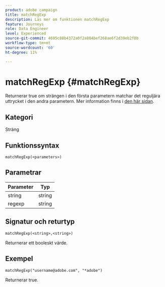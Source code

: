 ```yaml
---
product: adobe campaign
title: matchRegExp
description: Läs mer om funktionen matchRegExp
feature: Journeys
role: Data Engineer
level: Experienced
source-git-commit: 4695c88b4372a0f2a804bef268ae6f2d39eb2f0b
workflow-type: tm+mt
source-wordcount: '60'
ht-degree: 11%

---
```


# matchRegExp {#matchRegExp}

Returnerar true om strängen i den första parametern matchar det reguljära uttrycket i den andra parametern. Mer information finns i [den här sidan](https://docs.oracle.com/javase/7/docs/api/java/util/regex/Pattern.html).

## Kategori

Sträng

## Funktionssyntax

`matchRegExp(<parameters>)`

## Parametrar

| Parameter | Typ |
|--- |--- |
| string | string |
| regexp | string |

## Signatur och returtyp

`matchRegExp(<string>,<string>)`

Returnerar ett booleskt värde.

## Exempel

`matchRegExp("username@adobe.com", "*adobe")`

Returnerar true.
